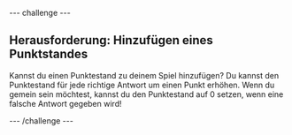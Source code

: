 \--- challenge \---

## Herausforderung: Hinzufügen eines Punktstandes

Kannst du einen Punktestand zu deinem Spiel hinzufügen? Du kannst den Punktestand für jede richtige Antwort um einen Punkt erhöhen. Wenn du gemein sein möchtest, kannst du den Punktestand auf 0 setzen, wenn eine falsche Antwort gegeben wird!

\--- /challenge \---